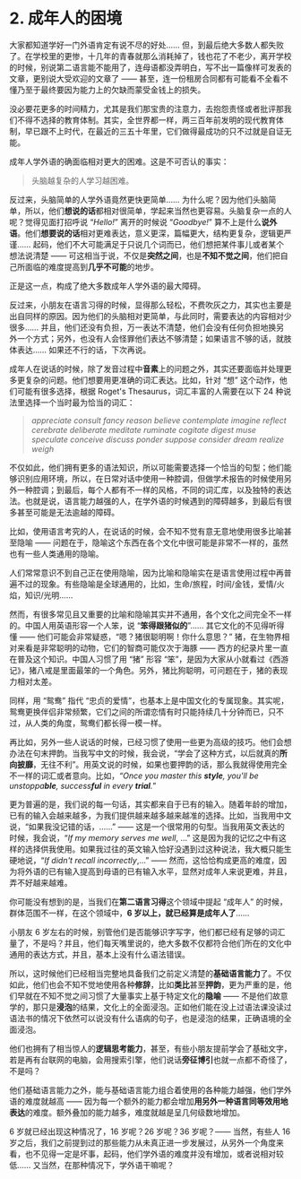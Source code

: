 # 2. 成年人的困境

大家都知道学好一门外语肯定有说不尽的好处…… 但，到最后绝大多数人都失败了。在学校里的更惨，十几年的青春就那么消耗掉了，钱也花了不老少，离开学校的时候，别说第二语言能不能用了，连母语都没弄明白，写不出一篇像样可发表的文章，更别说大受欢迎的文章了 —— 甚至，连一份租房合同都有可能看不全看不懂乃至于最终要因为能力上的欠缺而蒙受金钱上的损失。

没必要花更多的时间精力，尤其是我们那宝贵的注意力，去抱怨责怪或者批评那我们不得不选择的教育体制。其实，全世界都一样，两三百年前发明的现代教育体制，早已跟不上时代，在最近的三五十年里，它们做得最成功的只不过就是自证无能。

成年人学外语的确面临相对更大的困难。这是不可否认的事实：

> 头脑越复杂的人学习越困难。

反过来，头脑简单的人学外语竟然更快更简单…… 为什么呢？因为他们头脑简单，所以，他们**想说的话**都相对很简单，学起来当然也更容易。头脑复杂一点的人呢？觉得见面打招呼说 “*Hello!*” 离开的时候说 “*Goodbye!*” 算不上是什么**说外语**。他们**想要说的话**相对更难表达，意义更深，篇幅更大，结构更复杂，逻辑更严谨…… 起码，他们不大可能满足于只说几个词而已，他们想把某件事儿或者某个想法说清楚 —— 可这相当于说，不仅是**突然之间**，也是**不知不觉之间**，他们把自己所面临的难度提高到**几乎不可能**的地步。

正是这一点，构成了绝大多数成年人学外语的最大障碍。

反过来，小朋友在语言习得的时候，显得那么轻松，不费吹灰之力，其实也主要是出自同样的原因。因为他们的头脑相对更简单，与此同时，需要表达的内容相对少很多…… 并且，他们还没有负担，万一表达不清楚，他们会没有任何负担地换另外一个方式；另外，也没有人会怪罪他们表达不够清楚；如果语言不够的话，就肢体表达…… 如果还不行的话，下次再说。

成年人在说话的时候，除了发音过程中**音素**上的问题之外，其实还要面临并处理更多更复杂的问题。他们想要用更准确的词汇表达。比如，针对 “想” 这个动作，他们可能有很多选择，根据 Roget's Thesaurus，词汇丰富的人需要在以下 24 种说法里选择一个当时最为恰当的词汇：

> *appreciate consult fancy reason believe contemplate imagine reflect  cerebrate deliberate meditate ruminate cogitate digest muse speculate  conceive discuss ponder suppose consider dream realize weigh* 

不仅如此，他们拥有更多的语法知识，所以可能需要选择一个恰当的句型；他们能够识别应用环境，所以，在日常对话中使用一种腔调，但做学术报告的时候使用另外一种腔调；到最后，每个人都有不一样的风格，不同的词汇库，以及独特的表达法。也就是说，语言能力越强的人，在学外语的时候遇到的障碍越多，到最后有很多甚至可能是无法逾越的障碍。

比如，使用语言考究的人，在说话的时候，会不知不觉有意无意地使用很多比喻甚至隐喻 —— 问题在于，隐喻这个东西在各个文化中很可能是非常不一样的，虽然也有一些人类通用的隐喻。

人们常常意识不到自己正在使用隐喻，因为比喻和隐喻实在是语言使用过程中再普遍不过的现象。有些隐喻是全球通用的，比如，生命/旅程，时间/金钱，爱情/火焰，知识/光明…… 

然而，有很多常见且又重要的比喻和隐喻其实并不通用，各个文化之间完全不一样的。中国人用英语形容一个人笨，说 “**笨得跟猪似的**”…… 其它文化的不见得听得懂 —— 他们可能会非常疑惑，“嗯？猪很聪明啊！你什么意思？” 猪，在生物界相对来看是非常聪明的动物，它们的智商可能仅次于海豚 —— 西方的纪录片里一直在普及这个知识。中国人习惯了用 “猪” 形容 “笨”，是因为大家从小就看过《西游记》，猪八戒是里面最笨的一个角色。另外，猪比狗聪明，可问题在于，猪的表现力相对太差。

同样，用 “鸳鸯” 指代 “忠贞的爱情”，也基本上是中国文化的专属现象。其实呢，鸳鸯更换伴侣非常频繁，它们之间的所谓恋情有时只能持续几十分钟而已，只不过，从人类的角度，鸳鸯们都长得一模一样。

再比如，另外一些人说话的时候，已经习惯了使用一些更为高级的技巧。他们会想办法在句末押韵。当我写中文的时候，我会说，“学会了这种方式，以后就真的**所向披靡**，无往不利”。用英文说的时候，如果也要押韵的话，那么我就得使用完全不一样的词汇或者意向。比如，*“Once you master this **style**, you'll be unstoppa**ble**, success**ful** in every **trial**.*” 

更为普遍的是，我们说的每一句话，其实都来自于已有的输入。随着年龄的增加，已有的输入会越来越多，为我们提供越来越多越来越准的选择。比如，当我用中文说，“如果我没记错的话，……” —— 这是一个很常用的句型。当我用英文表达的时候，我会说，“*If my memory serves me well*, ...” 这是因为我的记忆之中有这样的选择供我使用。如果我过往的英文输入恰好没遇到过这种说法，我大概只能生硬地说，“*If didn't recall incorrectly*,...” —— 然而，这恰恰构成更高的难度，因为将外语的已有输入提高到母语的已有输入水平，显然对成年人来说更难，并且，弄不好越来越难。

你可能没有想到的是，当我们在**第二语言习得**这个领域中提起 “成年人” 的时候，群体范围不一样，在这个领域中，**6 岁以上，就已经算是成年人了**……

小朋友 6 岁左右的时候，别管他们是否能够识字写字，他们都已经有足够的词汇量了，不是吗？并且，他们每天嘴里说的，绝大多数不仅都符合他们所在的文化中通用的表达方式，并且，基本上没有什么语法错误。

所以，这时候他们已经相当完整地具备我们之前定义清楚的**基础语言能力**了。不仅如此，他们也会不知不觉地使用各种**修辞**，比如**类比**甚至**押韵**，更为严重的是，他们早就在不知不觉之间习惯了大量事实上基于特定文化的**隐喻** —— 不是他们故意学的，那只是**浸泡**的结果，文化上的全面浸泡。正如他们能在没上过语法课没读过语法书的情况下依然可以说没有什么语病的句子，也是浸泡的结果，正确语境的全面浸泡。

他们也拥有了相当惊人的**逻辑思考能力**，甚至，有些小朋友提前学会了基础文字，若是再有台联网的电脑，会用搜索引擎，他们说话**旁征博引**也就一点都不奇怪了，不是吗？

他们基础语言能力之外，能与基础语言能力组合着使用的各种能力越强，他们学外语的难度就越高 —— 因为每一个额外的能力都会增加**用另外一种语言同等效用地表达**的难度。额外叠加的能力越多，难度就越是呈几何级数地增加。

6 岁就已经出现这种情况了，16 岁呢？26 岁呢？36 岁呢？—— 当然，有些人 16 岁之后，我们之前提到过的那些能力从未真正进一步发展过，从另外一个角度来看，也不见得一定是坏事，起码，他们学外语的难度并没有增加，或者说相对较低…… 又当然，在那种情况下，学外语干嘛呢？


